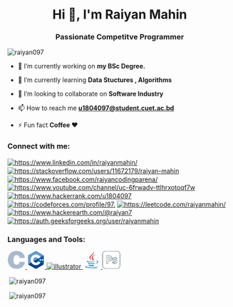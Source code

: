 <h1 align="center">Hi 👋, I'm Raiyan Mahin</h1>
<h3 align="center">Passionate Competitve Programmer</h3>

<p align="left"> <img src="https://komarev.com/ghpvc/?username=raiyan097&label=Profile%20views&color=0e75b6&style=flat" alt="raiyan097" /> </p>



- 🔭 I’m currently working on **my BSc Degree.**

- 🌱 I’m currently learning **Data Stuctures , Algorithms**

- 👯 I’m looking to collaborate on **Software Industry**

- 📫 How to reach me **u1804097@student.cuet.ac.bd**

- ⚡ Fun fact **Coffee ❤**

<h3 align="left">Connect with me:</h3>
<p align="left">
<a href="https://linkedin.com/in/https://www.linkedin.com/in/raiyanmahin/" target="blank"><img align="center" src="https://cdn.jsdelivr.net/npm/simple-icons@3.0.1/icons/linkedin.svg" alt="https://www.linkedin.com/in/raiyanmahin/" height="30" width="40" /></a>
<a href="https://stackoverflow.com/users/https://stackoverflow.com/users/11672179/raiyan-mahin" target="blank"><img align="center" src="https://cdn.jsdelivr.net/npm/simple-icons@3.0.1/icons/stackoverflow.svg" alt="https://stackoverflow.com/users/11672179/raiyan-mahin" height="30" width="40" /></a>
<a href="https://fb.com/https://www.facebook.com/raiyancodingparena/" target="blank"><img align="center" src="https://cdn.jsdelivr.net/npm/simple-icons@3.0.1/icons/facebook.svg" alt="https://www.facebook.com/raiyancodingparena/" height="30" width="40" /></a>
<a href="https://www.youtube.com/c/https://www.youtube.com/channel/uc-6frwadv-ttlhrxotoqf7w" target="blank"><img align="center" src="https://cdn.jsdelivr.net/npm/simple-icons@3.0.1/icons/youtube.svg" alt="https://www.youtube.com/channel/uc-6frwadv-ttlhrxotoqf7w" height="30" width="40" /></a>
<a href="https://www.hackerrank.com/https://www.hackerrank.com/u1804097" target="blank"><img align="center" src="https://cdn.jsdelivr.net/npm/simple-icons@3.0.1/icons/hackerrank.svg" alt="https://www.hackerrank.com/u1804097" height="30" width="40" /></a>
<a href="https://codeforces.com/profile/https://codeforces.com/profile/97." target="blank"><img align="center" src="https://cdn.jsdelivr.net/npm/simple-icons@3.0.1/icons/codeforces.svg" alt="https://codeforces.com/profile/97." height="30" width="40" /></a>
<a href="https://www.leetcode.com/https://leetcode.com/raiyanmahin/" target="blank"><img align="center" src="https://cdn.jsdelivr.net/npm/simple-icons@3.0.1/icons/leetcode.svg" alt="https://leetcode.com/raiyanmahin/" height="30" width="40" /></a>
<a href="https://www.hackerearth.com/https://www.hackerearth.com/@raiyan7" target="blank"><img align="center" src="https://cdn.jsdelivr.net/npm/simple-icons@3.0.1/icons/hackerearth.svg" alt="https://www.hackerearth.com/@raiyan7" height="30" width="40" /></a>
<a href="https://auth.geeksforgeeks.org/user/https://auth.geeksforgeeks.org/user/raiyanmahin" target="blank"><img align="center" src="https://cdn.jsdelivr.net/npm/simple-icons@3.0.1/icons/geeksforgeeks.svg" alt="https://auth.geeksforgeeks.org/user/raiyanmahin" height="30" width="40" /></a>
</p>

<h3 align="left">Languages and Tools:</h3>
<p align="left"> <a href="https://www.cprogramming.com/" target="_blank"> <img src="https://raw.githubusercontent.com/devicons/devicon/master/icons/c/c-original.svg" alt="c" width="40" height="40"/> </a> <a href="https://www.w3schools.com/cpp/" target="_blank"> <img src="https://raw.githubusercontent.com/devicons/devicon/master/icons/cplusplus/cplusplus-original.svg" alt="cplusplus" width="40" height="40"/> </a> <a href="https://www.adobe.com/in/products/illustrator.html" target="_blank"> <img src="https://www.vectorlogo.zone/logos/adobe_illustrator/adobe_illustrator-icon.svg" alt="illustrator" width="40" height="40"/> </a> <a href="https://www.java.com" target="_blank"> <img src="https://raw.githubusercontent.com/devicons/devicon/master/icons/java/java-original.svg" alt="java" width="40" height="40"/> </a> <a href="https://www.photoshop.com/en" target="_blank"> <img src="https://raw.githubusercontent.com/devicons/devicon/master/icons/photoshop/photoshop-line.svg" alt="photoshop" width="40" height="40"/> </a> </p>

<p>&nbsp;<img align="center" src="https://github-readme-stats.vercel.app/api?username=raiyan097&&show_icons=true&title_color=ffffff&icon_color=bb2acf&text_color=daf7dc&bg_color=151515" alt="raiyan097" /></p>

<p>&nbsp;<img align="center" src="https://github-readme-stats.vercel.app/api/top-langs/?username=raiyan097&theme=dark&hide_langs_below=1" alt="raiyan097" /></p>



